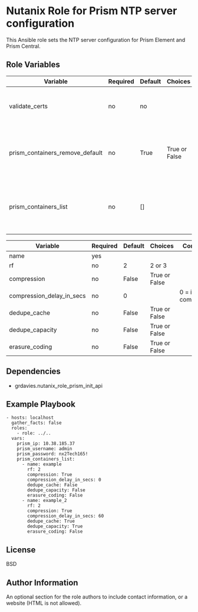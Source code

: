 Nutanix Role for Prism NTP server configuration
=========

This Ansible role sets the NTP server configuration for Prism Element and Prism Central.


Role Variables
--------------

| Variable                           | Required | Default | Choices                                                                         | Comments                                                                                                                                           |
|------------------------------------|----------|---------|---------------------------------------------------------------------------------|----------------------------------------------------------------------------------------------------------------------------------------------------|
| validate_certs                     | no       | no      |                                                                                 | Whether to check if Prism UI certificates are valid.                                                                                               |
| prism_containers_remove_default    | no       | True    | True or False                                                                   | If set to True the default container will be removed if it exists.                                                                                 |
| prism_containers_list              | no       | []      |                                                                                 | List of containers. For container dict keys see table below.                                                                                       |


| Variable                           | Required | Default | Choices                                                                         | Comments                                                                                                                                           |
|------------------------------------|----------|---------|---------------------------------------------------------------------------------|----------------------------------------------------------------------------------------------------------------------------------------------------|
| name                               | yes      |         |                                                                                 |                                                                                                                                                    |
| rf                                 | no       | 2       | 2 or 3                                                                          |                                                                                                                                                    |
| compression                        | no       | False   | True or False                                                                   |                                                                                                                                                    |
| compression_delay_in_secs          | no       | 0       |                                                                                 | 0 = inline compression.                                                                                                                            |
| dedupe_cache                       | no       | False   | True or False                                                                   |                                                                                                                                                    |
| dedupe_capacity                    | no       | False   | True or False                                                                   |                                                                                                                                                    |
| erasure_coding                     | no       | False   | True or False                                                                   |                                                                                                                                                    |


Dependencies
------------

- grdavies.nutanix_role_prism_init_api

Example Playbook
----------------

```
- hosts: localhost
  gather_facts: false
  roles:
    - role: ../..
  vars:
    prism_ip: 10.38.185.37
    prism_username: admin
    prism_password: nx2Tech165!
    prism_containers_list:
      - name: example
        rf: 2
        compression: True
        compression_delay_in_secs: 0
        dedupe_cache: False
        dedupe_capacity: False
        erasure_coding: False
      - name: example_2
        rf: 2
        compression: True
        compression_delay_in_secs: 60
        dedupe_cache: True
        dedupe_capacity: True
        erasure_coding: False
```


License
-------

BSD

Author Information
------------------

An optional section for the role authors to include contact information, or a website (HTML is not allowed).

